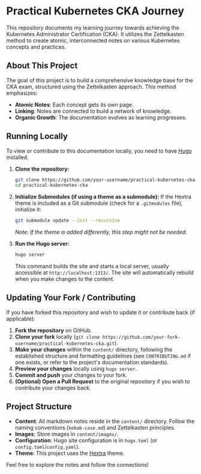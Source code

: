 # Practical Kubernetes CKA Journey

This repository documents my learning journey towards achieving the Kubernetes Administrator Certification (CKA). It utilizes the Zettelkasten method to create atomic, interconnected notes on various Kubernetes concepts and practices.

## About This Project

The goal of this project is to build a comprehensive knowledge base for the CKA exam, structured using the Zettelkasten approach. This method emphasizes:

- **Atomic Notes**: Each concept gets its own page.
- **Linking**: Notes are connected to build a network of knowledge.
- **Organic Growth**: The documentation evolves as learning progresses.

## Running Locally

To view or contribute to this documentation locally, you need to have [Hugo](https://gohugo.io/installation/) installed.

1. **Clone the repository:**

    ```bash
    git clone https://github.com/your-username/practical-kubernetes-cka.git # Replace with your repo URL
    cd practical-kubernetes-cka
    ```

2. **Initialize Submodules (if using a theme as a submodule):**
    If the Hextra theme is included as a Git submodule (check for a `.gitmodules` file), initialize it:

    ```bash
    git submodule update --init --recursive
    ```

    *Note: If the theme is added differently, this step might not be needed.*

3. **Run the Hugo server:**

    ```bash
    hugo server
    ```

    This command builds the site and starts a local server, usually accessible at `http://localhost:1313/`. The site will automatically rebuild when you make changes to the content.

## Updating Your Fork / Contributing

If you have forked this repository and wish to update it or contribute back (if applicable):

1. **Fork the repository** on GitHub.
2. **Clone your fork** locally (`git clone https://github.com/your-fork-username/practical-kubernetes-cka.git`).
3. **Make your changes** within the `content/` directory, following the established structure and formatting guidelines (see `CONTRIBUTING.md` if one exists, or refer to the project's documentation standards).
4. **Preview your changes** locally using `hugo server`.
5. **Commit and push** your changes to your fork.
6. **(Optional) Open a Pull Request** to the original repository if you wish to contribute your changes back.

## Project Structure

- **Content**: All markdown notes reside in the `content/` directory. Follow the naming conventions (`kebab-case.md`) and Zettelkasten principles.
- **Images**: Store images in `content/images/`.
- **Configuration**: Hugo site configuration is in `hugo.toml` (or `config.toml`/`config.yaml`).
- **Theme**: This project uses the [Hextra](https://imfing.github.io/hextra/docs/) theme.

Feel free to explore the notes and follow the connections!

